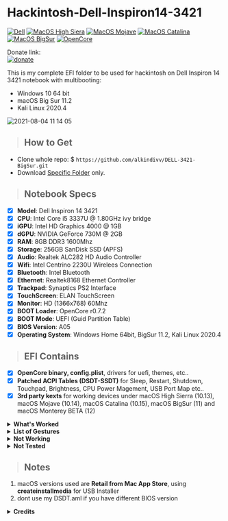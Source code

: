 # Hackintosh-Dell-Inspiron14-3421

[![Dell](https://img.shields.io/badge/Dell-3421-blue.svg)](https://www.jagatreview.com/2013/09/review-dell-inspiron-3421-notebook-touch-ulv-dengan-kapasitas-baterai-tinggi/)
[![MacOS High Siera](https://img.shields.io/badge/HighSiera-10.15-red.svg)](https://www.apple.com/)
[![MacOS Mojave](https://img.shields.io/badge/Mojave-10.14-red.svg)](https://www.apple.com/)
[![MacOS Catalina](https://img.shields.io/badge/Catalina-10.15-red.svg)](https://www.apple.com/)
[![MacOS BigSur](https://img.shields.io/badge/Big_Sur-11.5-red.svg)](https://www.apple.com/)
[![OpenCore](https://img.shields.io/badge/OpenCore-0.7.2-blue.svg)](https://github.com/acidanthera/OpenCorePkg/releases/latest)

Donate link:  
[![donate](https://img.shields.io/badge/-buy%20me%20a%20coffee-orange)](https://www.paypal.me/alkindiwilagabrata)

This is my complete EFI folder to be used for hackintosh on Dell Inspiron 14 3421 notebook with multibooting:
- Windows 10 64 bit
- macOS Big Sur 11.2
- Kali Linux 2020.4
 
![2021-08-04 11 14 05](https://user-images.githubusercontent.com/66145311/128124868-12198fb3-b5da-4e93-82bc-3b7c8db2fd4e.jpg)

 
> ## How to Get
- Clone whole repo: $ `https://github.com/alkindivv/DELL-3421-BigSur.git`
- Download [Specific Folder](https://minhaskamal.github.io/DownGit/#/home?url=https://github.com/alkindivv/DELL-3421-BigSur.git) only.
 
> ## Notebook Specs

- [x] <b>Model</b>: Dell Inspiron 14 3421 
- [x] <b>CPU</b>: Intel Core i5 3337U @ 1.80GHz ivy bridge
- [x] <b>iGPU</b>: Intel HD Graphics 4000 @ 1GB
- [x] <b>dGPU</b>: NVIDIA GeForce 730M @ 2GB
- [x] <b>RAM</b>: 8GB DDR3 1600Mhz
- [x] <b>Storage</b>: 256GB SanDisk SSD  (APFS)
- [x] <b>Audio</b>: Realtek ALC282 HD Audio Controller
- [x] <b>Wifi</b>: Intel Centrino 2230U Wirelees Connection
- [x] <b>Bluetooth</b>: Intel Bluetooth
- [x] <b>Ethernet</b>: Realtek8168 Ethernet Controller
- [x] <b>Trackpad</b>: Synaptics PS2 Interface
- [x] <b>TouchScreen</b>: ELAN TouchScreen
- [x] <b>Monitor</b>: HD (1366x768) 60Mhz
- [x] <b>BOOT Loader</b>: OpenCore r0.7.2
- [x] <b>BOOT Mode</b>: UEFI (Guid Partition Table)
- [x] <b>BIOS Version</b>: A05 
- [x] <b>Operating System</b>: Windows Home 64bit, BigSur 11.2, Kali Linux 2020.4
 
> ## EFI Contains
- [x] <b>OpenCore binary, config.plist</b>, drivers for uefi, themes, etc..
- [x] <b>Patched ACPI Tables (DSDT-SSDT)</b> for Sleep, Restart, Shutdown, Touchpad, Brightness, CPU Power Magement, USB Port Map etc..
- [x] <b>3rd party kexts</b> for working devices under macOS High Sierra (10.13), macOS Mojave (10.14), macOS Catalina (10.15), macOS BigSur (11) and macOS Monterey BETA (12)
 
<details>
<summary><strong> What's Worked </strong></summary>
<br>

| Feature                              | Status | Dependency          |
| :----------------------------------- | ------ | ------------------- |
| QE/CI Enabled Graphics               | ✅   | DSDT Inject + WhateverGreen.kext |
| Brightness Adjustments               | ✅   | PNLF DSDT Patch + WhateverGreen.kext |
| FN Keys                 | ✅   | DSDT Patch |
| CPU Power Management               | ✅   | ssdtPRGen Patch |
| Realtek ALC282 Audio out             | ✅   | HDEF DSDT Patch + AppleALC.kext |
| WiFi Intel Centrino 2230U           |   ✅   |  Airportitwlm.kext | 
| Ethernet Realtek                     | ✅ |  RealtekRTL8100.kext | 
| Bluetooth                             |   ✅ |  IntelBluetoothInjector.kext + IntelBluetoothFirmware.kext | 
| Synpatics TouchPad and Track Point     | ✅   | ApplePS2SmartTouchPad.kext + VoodoRMI.kext |
| Battery Indicator                    | ✅   | ECEnabler.kext + Lilu.kext |
| WebCam                               | ✅   | Native |
| USB2.0 Port + USB 3.0 Port           | ✅   | DSDT Patch |
| Sleep and Wake                       | ✅   | DSDT Patch |
| Mac App Store Access                 | ✅   | Set BSD name to en0 |
| iMessage and FaceTime                | ✅   | Native |

</details>

<details>
<summary><strong> List of Gestures </strong></summary>
<br>

| Feature                              | Status | Dependency          |
| :----------------------------------- | ------ | ------------------- |
| 2 Finger Swipe Left and Right                 | ✅   | Normal Gestures. |
| 3 Finger Swipe Left and Right                  |  ❌  | Unsupprted. |
| 3 Finger Swipe Up And Down                    |  ❌  | Unsupported. |
| 4 Finger Swipe Up And Down                   |  ❌  | Unsupported. |


</details>
 
<details>
<summary><strong> Not Working </strong></summary>
<br>

| Feature                              | Status | Dependency          |
| :----------------------------------- | ------ | ------------------- |
| NVIDIA GeForce GT730M               | ❌   | Nvidia Optimus isn’t supported on any macOS Version  |
| Bluetooth              | ❌   | Stopped Working after wake from Sleep |
| TouchScreen          | ❌   | Disabled for Better Battrey Power Consumption |


</details>
 
<details>
<summary><strong> Not Tested </strong></summary>
<br>

| Feature                              | Status | Dependency          |
| :----------------------------------- | ------ | ------------------- |
| HDMI out              | ❌   | I don't have any External Monitor. |



</details>
 
> ## Notes

1. macOS versions used are <b>Retail from Mac App Store</b>, using <b>createinstallmedia</b> for USB Installer
2. dont use my DSDT.aml if you have different BIOS version

<details>
<summary><strong> Credits </strong></summary>
<br>

- [Apple](https://www.apple.com) for macOS.
- [Acidanthera](https://github.com/acidanthera) for all the kexts/utilities that they made.
- [Rehabman](https://github.com/RehabMan) and [Daliansky](https://github.com/daliansky) for the patches and guides and kexts.
- [Dortania](https://github.com/dortania) for for the OpenCore Install Guide.
- [Piker-Alpha](https://github.com/Piker-Alpha) For ssdtPRGen

</details>

